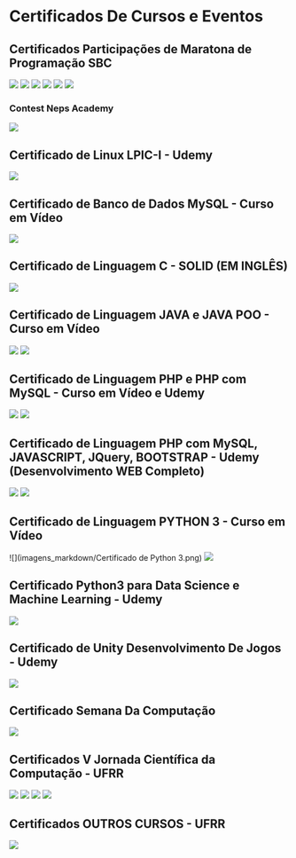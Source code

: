 # Certificados De Cursos e Eventos

## Certificados Participações de Maratona de Programação SBC
![](imagens_markdown/certificado11.png)
![](imagens_markdown/certificado7.png)
![](imagens_markdown/maratona1.png)
![](imagens_markdown/maratona2.png)
![](imagens_markdown/maratona3.png)
![](imagens_markdown/maratona4.png)


### Contest Neps Academy
![](imagens_markdown/nepsacademy.png)


## Certificado de Linux LPIC-I - Udemy
![](imagens_markdown/certificado15.png)


## Certificado de Banco de Dados MySQL - Curso em Vídeo
![](imagens_markdown/CertificadoMysql.png)


## Certificado de Linguagem C - SOLID (EM INGLÊS)
![](imagens_markdown/certificado8.png)


## Certificado de Linguagem JAVA e JAVA POO - Curso em Vídeo
![](imagens_markdown/CertificadocursodeJAVA.png) 
![](imagens_markdown/CertificadoPOOCURSOEMVIDEO.png)


## Certificado de Linguagem PHP e PHP com MySQL - Curso em Vídeo e Udemy
![](imagens_markdown/certificado4.png)
![](imagens_markdown/certificado16.png)


## Certificado de Linguagem PHP com MySQL, JAVASCRIPT, JQuery, BOOTSTRAP - Udemy (Desenvolvimento WEB Completo)
![](imagens_markdown/certificado9.png)
![](imagens_markdown/certificado17.png)


## Certificado de Linguagem PYTHON 3 - Curso em Vídeo
![](imagens_markdown/Certificado de Python 3.png)
![](imagens_markdown/certificado5.png)


## Certificado Python3 para Data Science e Machine Learning - Udemy
![](imagens_markdown/certificado14.png)


## Certificado de Unity Desenvolvimento De Jogos - Udemy
![](imagens_markdown/certificado13.png)


## Certificado Semana Da Computação
![](imagens_markdown/certificado10.png)
 

## Certificados V Jornada Científica da Computação - UFRR
![](imagens_markdown/certificado.png)
![](imagens_markdown/certificado2.png)
![](imagens_markdown/certificado12.png)
![](imagens_markdown/declaracao1.png)


## Certificados OUTROS CURSOS - UFRR
![](imagens_markdown/certificado6.png)

